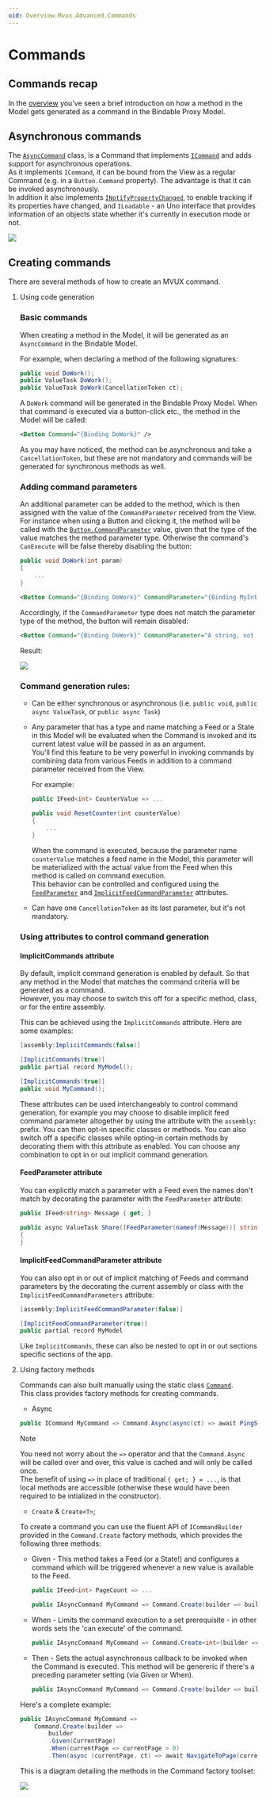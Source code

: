 ```yaml
---
uid: Overview.Mvux.Advanced.Commands
---
```


# Commands

## Commands recap

In the [overview](xref:Overview.Mvux.Overview) you've seen a brief introduction on how a method in the Model gets generated as a command in the Bindable Proxy Model.

## Asynchronous commands

The [`AsyncCommand`](https://github.com/unoplatform/uno.extensions/blob/main/src/Uno.Extensions.Reactive/Presentation/Commands/AsyncCommand.cs) class, is a Command that implements [`ICommand`](https://learn.microsoft.com/en-us/windows/windows-app-sdk/api/winrt/microsoft.ui.xaml.input.icommand?view=windows-app-sdk-1.3) and adds support for asynchronous operations.  
As it implements `ICommand`, it can be bound from the View as a regular Command (e.g. in a `Button.Command` property). The advantage is that it can be invoked asynchronously.  
In addition it also implements [`INotifyPropertyChanged`](https://learn.microsoft.com/en-us/dotnet/api/system.componentmodel.inotifypropertychanged), to enable tracking if its properties have changed, and `ILoadable` - an Uno interface that provides information of an objects state whether it's currently in execution mode or not.

![](../Assets/Commands-2.jpg)

## Creating commands

There are several methods of how to create an MVUX command.

1. Using code generation

    ### Basic commands

    When creating a method in the Model, it will be generated as an `AsyncCommand` in the Bindable Model.

    For example, when declaring a method of the following signatures:

    ```csharp
    public void DoWork();
    public ValueTask DoWork();
    public ValueTask DoWork(CancellationToken ct);    
    ```

    A `DoWork` command will be generated in the Bindable Proxy Model. When that command is executed via a button-click etc., the method in the Model will be called:

    ```xml
    <Button Command="{Binding DoWork}" />
    ```

    As you may have noticed, the method can be asynchronous and take a `CancellationToken`, but these are not mandatory and commands will be generated for synchronous methods as well.

    ### Adding command parameters

    An additional parameter can be added to the method, which is then assigned with the value of the `CommandParameter` received from the View. For instance when using a Button and clicking it, the method will be called with the [`Button.CommandParameter`](https://learn.microsoft.com/en-us/windows/windows-app-sdk/api/winrt/microsoft.ui.xaml.controls.primitives.buttonbase.commandparameter) value, given that the type of the value matches the method parameter type. Otherwise the command's `CanExecute` will be false thereby disabling the button:

    ```csharp
    public void DoWork(int param)
    {
        ...
    }
    ```

    ```xml
    <Button Command="{Binding DoWork}" CommandParameter="{Binding MyIntegerValue}" />
    ```    

    Accordingly, if the `CommandParameter` type does not match the parameter type of the method, the button will remain disabled:

    ```xml
    <Button Command="{Binding DoWork}" CommandParameter="A string, not an integer" />
    ```

    Result:

    ![](../Assets/DisabledButton.jpg)
        
    ### Command generation rules:
    
     - Can be either synchronous or asynchronous (i.e. `public void`, `public async ValueTask`, or `public async Task`)
     - Any parameter that has a type and name matching a Feed or a State in this Model will be evaluated when the Command is invoked and its current latest value will be passed in as an argument.  
        You'll find this feature to be very powerful in invoking commands by combining data from various Feeds in addition to a command parameter received from the View.

        For example:

        ```csharp
        public IFeed<int> CounterValue => ...

        public void ResetCounter(int counterValue)
        {
            ...
        }
        ```

        When the command is executed, because the parameter name `counterValue` matches a feed name in the Model, this parameter will be materialized with the actual value from the Feed when this method is called on command execution.  
        This behavior can be controlled and configured using the [`FeedParameter`](#feedparameter-attribute) and [`ImplicitFeedCommandParameter`](#implicitfeedcommandparameter-attribute) attributes.

     - Can have one `CancellationToken` as its last parameter, but it's not mandatory.

     ### Using attributes to control command generation

     #### ImplicitCommands attribute

     By default, implicit command generation is enabled by default. So that any method in the Model that matches the command criteria will be generated as a command.  
     However, you may choose to switch this off for a specific method, class, or for the entire assembly.

     This can be achieved using the `ImplicitCommands` attribute. Here are some examples:

     ```csharp
     [assembly:ImplicitCommands(false)]
     
     [ImplicitCommands(true)]
     public partial record MyModel();

     [ImplicitCommands(true)]
     public void MyCommand();
     ```

     These attributes can be used interchangeably to control command generation, for example you may choose to disable implicit feed command parameter altogether by using the attribute with the `assembly:` prefix. You can then opt-in specific classes or methods. You can also switch off a specific classes while opting-in certain methods by decorating them with this attribute as enabled. You can choose any combination to opt in or out implicit command generation.     

     #### FeedParameter attribute

     You can explicitly match a parameter with a Feed even the names don't match by decorating the parameter with the `FeedParameter` attribute:  
     
     ```csharp
     public IFeed<string> Message { get; }
     
     public async ValueTask Share([FeedParameter(nameof(Message))] string msg)
     {
     }
     ```

     #### ImplicitFeedCommandParameter attribute

     You can also opt in or out of implicit matching of Feeds and command parameters by the decorating the current assembly or class with the `ImplicitFeedCommandParameters` attribute:  
     
     ```csharp
     [assembly:ImplicitFeedCommandParameter(false)]
     
     [ImplicitFeedCommandParameter(true)]
     public partial record MyModel
     ```

     Like `ImplicitCommands`, these can also be nested to opt in or out sections specific sections of the app.

1. Using factory methods

    Commands can also built manually using the static class [`Command`](https://github.com/unoplatform/uno.extensions/blob/main/src/Uno.Extensions.Reactive/Presentation/Commands/Command.cs).  
    This class provides factory methods for creating commands.

    - Async

    ```csharp
    public ICommand MyCommand => Command.Async(async(ct) => await PingServer(ct));
    ```

    > [!Note]  
    > You need not worry about the `=>` operator and that the `Command.Async` will be called over and over, this value is cached and will only be called once.  
    The benefit of using `=>` in place of traditional `{ get; } = ...`, is that local methods are accessible (otherwise these would have been required to be intialized in the constructor).

    - `Create` & `Create<T>`;

    To create a command you can use the fluent API of `ICommandBuilder` provided in the `Command.Create` factory methods, which provides the following three methods:

    - Given - This method takes a Feed (or a State!) and configures a command which will be triggered whenever a new value is available to the Feed.

        ```csharp
        public IFeed<int> PageCount => ...

        public IAsyncCommand MyCommand => Command.Create(builder => builder.Given(PageCount));
        ```

    - When - Limits the command execution to a set prerequisite - in other words sets the 'can execute' of the command.

        ```csharp
        public IAsyncCommand MyCommand => Command.Create<int>(builder => builder.When(i => i > 10));
        ```

    - Then - Sets the actual asynchronous callback to be invoked when the Command is executed. This method will be genereric if there's a preceding parameter setting (via Given or When).

        ```csharp
        public IAsyncCommand MyCommand => Command.Create(builder => builder.Then(async ct => await ExecuteMyCommand(ct)));
        ```

    Here's a complete example:

    ```csharp
    public IAsyncCommand MyCommand => 
        Command.Create(builder => 
            builder
            .Given(CurrentPage)
            .When(currentPage => currentPage > 0)
            .Then(async (currentPage, ct) => await NavigateToPage(currentPage, ct)));
    ```

    This is a diagram detailing the methods in the Command factory toolset:

    ![](../Assets/Commands-1.jpg)
